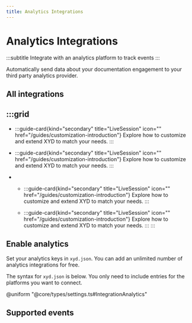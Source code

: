 ```yaml
---
title: Analytics Integrations
---
```


# Analytics Integrations
:::subtitle
Integrate with an analytics platform to track events
:::

Automatically send data about your documentation engagement to your third party analytics provider.

## All integrations
:::grid
- 
  - 
    :::guide-card{kind="secondary" title="LiveSession" icon="<IconCode/>" href="/guides/customization-introduction"}
    Explore how to customize and extend XYD to match your needs.
    :::
    
  - 
    :::guide-card{kind="secondary" title="LiveSession" icon="<IconCode/>" href="/guides/customization-introduction"}
    Explore how to customize and extend XYD to match your needs.
    :::

- 
  - 
    :::guide-card{kind="secondary" title="LiveSession" icon="<IconCode/>" href="/guides/customization-introduction"}
    Explore how to customize and extend XYD to match your needs.
    :::
    
  - 
    :::guide-card{kind="secondary" title="LiveSession" icon="<IconCode/>" href="/guides/customization-introduction"}
    Explore how to customize and extend XYD to match your needs.
    :::
:::


## Enable analytics
Set your analytics keys in `xyd.json`. You can add an unlimited number of analytics integrations for free.

The syntax for `xyd.json` is below. You only need to include entries for the platforms you want to connect.


@uniform "@core/types/settings.ts#IntegrationAnalytics"

<!-- :::atlas{kind="secondary" references="@uniform('@core/types/settings.ts#IntegrationAnalytics')"}
::: -->

## Supported events